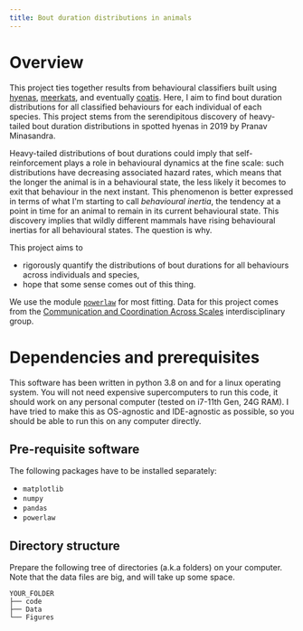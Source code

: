 ```yaml
---
title: Bout duration distributions in animals
---
```


# Overview

This project ties together results from behavioural classifiers built using [hyenas](https://github.com/pminasandra/hyena-acc), [meerkats](https://github.com/amlan-nayak/meerkat-box), and eventually [coatis](https://github.com/pminasandra/Coati_ACC_Pipeline).
Here, I aim to find bout duration distributions for all classified behaviours for each individual of each species.
This project stems from the serendipitous discovery of heavy-tailed bout duration distributions in spotted hyenas in 2019 by Pranav Minasandra. 

Heavy-tailed distributions of bout durations could imply that self-reinforcement plays a role in behavioural dynamics at the fine scale:
such distributions have decreasing associated hazard rates, which means that the longer the animal is in a behavioural state, the less likely it becomes to exit that behaviour in the next instant.
This phenomenon is better expressed in terms of what I'm starting to call *behavioural inertia*, the tendency at a point in time for an animal to remain in its current behavioural state.
This discovery implies that wildly different mammals have rising behavioural inertias for all behavioural states.
The question is why.

This project aims to

- rigorously quantify the distributions of bout durations for all behaviours across individuals and species,
- hope that some sense comes out of this thing. 

We use the module [`powerlaw`](https://journals.plos.org/plosone/article?id=10.1371/journal.pone.0085777) for most fitting.
Data for this project comes from the [Communication and Coordination Across Scales](https://www.movecall.group/) interdisciplinary group.


# Dependencies and prerequisites

This software has been written in python 3.8 on and for a linux operating system.
You will not need expensive supercomputers to run this code, it should work on any personal computer (tested on i7-11th Gen, 24G RAM).
I have tried to make this as OS-agnostic and IDE-agnostic as possible, so you should be able to run this on any computer directly.

## Pre-requisite software

The following packages have to be installed separately:

- `matplotlib`
- `numpy`
- `pandas`
- `powerlaw`

## Directory structure

Prepare the following tree of directories (a.k.a folders) on your computer.
Note that the data files are big, and will take up some space.

```
YOUR_FOLDER
├── code
├── Data
└── Figures
```
